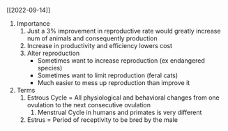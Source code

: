 [[2022-09-14]]

1. Importance
	1. Just a 3% improvement in reproductive rate would greatly increase num of animals and consequently production
	2. Increase in productivity and efficiency lowers cost
	3. Alter reproduction
		- Sometimes want to increase reproduction (ex endangered species)
		- Sometimes want to limit reproduction (feral cats)
		- Much easier to mess up reproduction than improve it
1. Terms
	1. Estrous Cycle = All physiological and behavioral changes from one ovulation to the next consecutive ovulation
		1. Menstrual Cycle in humans and primates is very different
	2. Estrus = Period of receptivity to be bred by the male